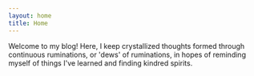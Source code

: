 ```yaml
---
layout: home
title: Home
---
```


Welcome to my blog! Here, I keep crystallized thoughts formed through continuous ruminations, or 'dews' of ruminations, in hopes of reminding myself of things I've learned and finding kindred spirits.
